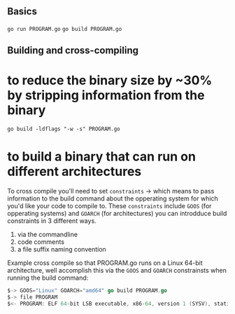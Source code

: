 ## Basics    

`go run PROGRAM.go`
`go build PROGRAM.go`

## Building and cross-compiling
# to reduce the binary size by ~30% by stripping information from the binary     
`go build -ldflags "-w -s" PROGRAM.go`

# to build a binary that can run on different architectures 
To cross compile you'll need to set `constraints` -> which means to pass information to the build command about the opperating system for which you'd like your code to compile to. These  `constraints` include `GOOS` (for opperating systems) and `GOARCH` (for architectures) you can introdduce build constraints in 3 different ways.      
1. via the commandline        
2. code comments     
3. a file suffix naming convention    

Example cross compile so that PROGRAM.go runs on a Linux 64-bit architecture, well accomplish this via the `GOOS` and `GOARCH` constrainsts when running the build command: 
```go
$-> GOOS="Linux" GOARCH="amd64" go build PROGRAM.go
$-> file PROGRAM
$<- PROGRAM: ELF 64-bit LSB executable, x86-64, version 1 (SYSV), statically linked, not stripped
```
